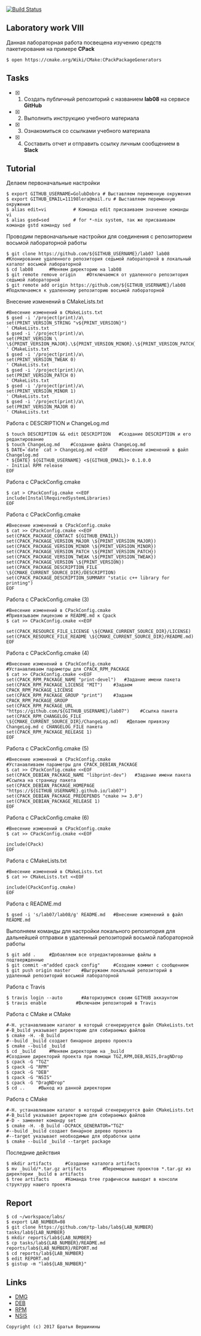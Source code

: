 [![Build Status](https://travis-ci.org/GolubDobra/lab08.svg?branch=master)](https://travis-ci.org/GolubDobra/lab08)
## Laboratory work VIII


Данная лабораторная работа посвещена изучению средств пакетирования на примере **CPack**

```ShellSession
$ open https://cmake.org/Wiki/CMake:CPackPackageGenerators
```

## Tasks

- [x] 1. Создать публичный репозиторий с названием **lab08** на сервисе **GitHub**
- [x] 2. Выполнить инструкцию учебного материала
- [x] 3. Ознакомиться со ссылками учебного материала
- [x] 4. Составить отчет и отправить ссылку личным сообщением в **Slack**

## Tutorial

Делаем первоначальные настройки
```ShellSession
$ export GITHUB_USERNAME=GolubDobra # Выставляем переменную окружения
$ export GITHUB_EMAIL=11198lera@mail.ru # Выставляем переменную окружения
$ alias edit=vi          # Команда edit присваиваем значение команды vi
$ alias gsed=sed         # for *-nix system, так же присваиваем команде gstd команду sed
```

Проводим первоначальные настройки для соединения с репозиторием восьмой лабораторной работы
```ShellSession
$ git clone https://github.com/${GITHUB_USERNAME}/lab07 lab08 #Клонирование удаленного репозитория седьмой лабораторной в локальный каталог восьмой лабораторной
$ cd lab08      #Меняем директорию на lab08
$ git remote remove origin    #Отключаемся от удаленного репозитория седьмой лабораторной
$ git remote add origin https://github.com/${GITHUB_USERNAME}/lab08   #Подключаемся к удаленному репозиторию восьмой лабораторной
```
Внесение изменений в CMakeLists.txt
```ShellSession
#Внесение изменений в CMakeLists.txt
$ gsed -i '/project(print)/a\
set(PRINT_VERSION_STRING "v${PRINT_VERSION}")
' CMakeLists.txt
$ gsed -i '/project(print)/a\
set(PRINT_VERSION \
\${PRINT_VERSION_MAJOR}.\${PRINT_VERSION_MINOR}.\${PRINT_VERSION_PATCH}.\${PRINT_VERSION_TWEAK})
' CMakeLists.txt
$ gsed -i '/project(print)/a\
set(PRINT_VERSION_TWEAK 0)
' CMakeLists.txt
$ gsed -i '/project(print)/a\
set(PRINT_VERSION_PATCH 0)
' CMakeLists.txt
$ gsed -i '/project(print)/a\
set(PRINT_VERSION_MINOR 1)
' CMakeLists.txt
$ gsed -i '/project(print)/a\
set(PRINT_VERSION_MAJOR 0)
' CMakeLists.txt
```
Работа с DESCRIPTION и ChangeLog.md
```ShellSession
$ touch DESCRIPTION && edit DESCRIPTION   #Создание DESCRIPTION и его редактирование
$ touch ChangeLog.md    #Создание файла ChangeLog.md
$ DATE=`date` cat > ChangeLog.md <<EOF    #Внесение изменений в файл Changelog.md
* ${DATE} ${GITHUB_USERNAME} <${GITHUB_EMAIL}> 0.1.0.0
- Initial RPM release
EOF
```
Работа с CPackConfig.cmake 
```ShellSession
$ cat > CPackConfig.cmake <<EOF
include(InstallRequiredSystemLibraries)
EOF
```
Работа с CPackConfig.cmake
```ShellSession
#Внесение изменений в CPackConfig.cmake
$ cat >> CPackConfig.cmake <<EOF
set(CPACK_PACKAGE_CONTACT ${GITHUB_EMAIL})
set(CPACK_PACKAGE_VERSION_MAJOR \${PRINT_VERSION_MAJOR})
set(CPACK_PACKAGE_VERSION_MINOR \${PRINT_VERSION_MINOR})
set(CPACK_PACKAGE_VERSION_PATCH \${PRINT_VERSION_PATCH})
set(CPACK_PACKAGE_VERSION_TWEAK \${PRINT_VERSION_TWEAK})
set(CPACK_PACKAGE_VERSION \${PRINT_VERSION})
set(CPACK_PACKAGE_DESCRIPTION_FILE \${CMAKE_CURRENT_SOURCE_DIR}/DESCRIPTION)
set(CPACK_PACKAGE_DESCRIPTION_SUMMARY "static c++ library for printing")
EOF
```
Работа с CPackConfig.cmake (3)
```ShellSession
#Внесение изменений в CPackConfig.cmake
#Привязываем лицензию и README.md к Cpack
$ cat >> CPackConfig.cmake <<EOF

set(CPACK_RESOURCE_FILE_LICENSE \${CMAKE_CURRENT_SOURCE_DIR}/LICENSE)
set(CPACK_RESOURCE_FILE_README \${CMAKE_CURRENT_SOURCE_DIR}/README.md)
EOF
```
Работа с CPackConfig.cmake (4)
```ShellSession
#Внесение изменений в CPackConfig.cmake
#Устанавливаем параметры для CPACK_RPM_PACKAGE
$ cat >> CPackConfig.cmake <<EOF
set(CPACK_RPM_PACKAGE_NAME "print-devel")   #Задание имени пакета
set(CPACK_RPM_PACKAGE_LICENSE "MIT")    #Задаем CPACK_RPM_PACKAGE_LICENSE
set(CPACK_RPM_PACKAGE_GROUP "print")    #Задаем CPACK_RPM_PACKAGE_GROUP
set(CPACK_RPM_PACKAGE_URL "https://github.com/${GITHUB_USERNAME}/lab07")    #Ссылка пакета
set(CPACK_RPM_CHANGELOG_FILE \${CMAKE_CURRENT_SOURCE_DIR}/ChangeLog.md)   #Делаем привязку ChangeLog.md с CHANGELOG_FILE пакета
set(CPACK_RPM_PACKAGE_RELEASE 1)
EOF
```
Работа с CPackConfig.cmake (5)
```ShellSession
#Внесение изменений в CPackConfig.cmake
#Устанавливаем параметры для CPACK_DEBIAN_PACKAGE
$ cat >> CPackConfig.cmake <<EOF
set(CPACK_DEBIAN_PACKAGE_NAME "libprint-dev")   #Задание имени пакета
#Ссылка на страницу пакета
set(CPACK_DEBIAN_PACKAGE_HOMEPAGE "https://${GITHUB_USERNAME}.github.io/lab07")
set(CPACK_DEBIAN_PACKAGE_PREDEPENDS "cmake >= 3.0")
set(CPACK_DEBIAN_PACKAGE_RELEASE 1)
EOF
```
Работа с CPackConfig.cmake (6)
```ShellSession
#Внесение изменений в CPackConfig.cmake
$ cat >> CPackConfig.cmake <<EOF

include(CPack)
EOF
```
Работа с CMakeLists.txt
```ShellSession
#Внесение изменений в CMakeLists.txt
$ cat >> CMakeLists.txt <<EOF

include(CPackConfig.cmake)
EOF
```
Работа с README.md
```ShellSession
$ gsed -i 's/lab07/lab08/g' README.md   #Внесение изменений в файл README.md
```
Выполняем команды для настройки локального репозитория для дальнейшей отправки в удаленный репозиторий восьмой лабораторной работы
```ShellSession
$ git add .     #Добавляем все отредактированные файлы в подтвержденные
$ git commit -m"added cpack config"     #Создаем коммит с сообщением
$ git push origin master    #Выгружаем локальный репозиторий в удаленный репозиторий восьмой лабораторной
```
Работа с Travis
```ShellSession
$ travis login --auto       #Авторизуемся своим GITHUB аккаунтом
$ travis enable           #Включаем репозиторий в Travis
```
Работа с CMake и CMake
```ShellSession
#-H. устанавливаем каталог в который сгенерируется файл CMakeLists.txt
#-B_build указывает директорию для собираемых файлов
$ cmake -H. -B_build
#--build _build создает бинарное дерево проекта
$ cmake --build _build
$ cd _build     #Меняем директорию на _build
#Создание директорий проекта при помощи TGZ,RPM,DEB,NSIS,DragNDrop
$ cpack -G "TGZ"
$ cpack -G "RPM"
$ cpack -G "DEB"
$ cpack -G "NSIS"
$ cpack -G "DragNDrop"
$ cd ..     #Выход из данной директории
```
Работа с CMake
```ShellSession
#-H. устанавливаем каталог в который сгенерируется файл CMakeLists.txt
#-B_build указывает директорию для собираемых файлов
#-D - заменяет команду set
$ cmake -H. -B_build -DCPACK_GENERATOR="TGZ"
#--build _build создает бинарное дерево проекта
#--target указывает необходимые для обработки цели
$ cmake --build _build --target package
```
Последние действия
```ShellSession
$ mkdir artifacts     #Создание каталога artifacts
$ mv _build/*.tar.gz artifacts      #Перемещение проектов *.tar.gz из директории _build в artifacts
$ tree artifacts      #Команда tree графически выводит в консоли структуру нашего проекта
```

## Report

```ShellSession
$ cd ~/workspace/labs/
$ export LAB_NUMBER=08
$ git clone https://github.com/tp-labs/lab${LAB_NUMBER} tasks/lab${LAB_NUMBER}
$ mkdir reports/lab${LAB_NUMBER}
$ cp tasks/lab${LAB_NUMBER}/README.md reports/lab${LAB_NUMBER}/REPORT.md
$ cd reports/lab${LAB_NUMBER}
$ edit REPORT.md
$ gistup -m "lab${LAB_NUMBER}"
```

## Links

- [DMG](https://cmake.org/cmake/help/latest/module/CPackDMG.html)
- [DEB](https://cmake.org/cmake/help/latest/module/CPackDeb.html)
- [RPM](https://cmake.org/cmake/help/latest/module/CPackRPM.html)
- [NSIS](https://cmake.org/cmake/help/latest/module/CPackNSIS.html)

```
Copyright (c) 2017 Братья Вершинины
```
